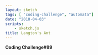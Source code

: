 ```yaml
---
layout: sketch
tags: [ "coding-challenge", "automata"]
date: "2018-04-03"
scripts: 
    - sketch.js
title: Langton's Ant
---
```


**Coding Challenge#89**


